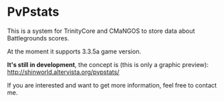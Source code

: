 PvPstats
========

This is a system for TrinityCore and CMaNGOS to store data about Battlegrounds scores.

At the moment it supports 3.3.5a game version.

**It's still in development**, the concept is (this is only a graphic preview): http://shinworld.altervista.org/pvpstats/

If you are interested and want to get more information, feel free to contact me.
